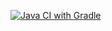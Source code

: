 [![Java CI with Gradle](https://github.com/raosipova/bdd/actions/workflows/gradle.yml/badge.svg)](https://github.com/raosipova/bdd/actions/workflows/gradle.yml)